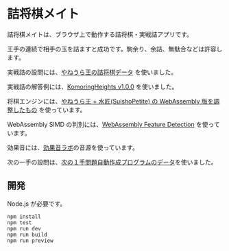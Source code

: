 # 詰将棋メイト

詰将棋メイトは、ブラウザ上で動作する詰将棋・実戦詰アプリです。

王手の連続で相手の玉を詰ますと成功です。駒余り、余詰、無駄合などは許容します。

実戦詰の設問には、[やねうら王の詰将棋データ](https://yaneuraou.yaneu.com/2020/12/25/christmas-present/) を使いました。

実戦詰の解答例には、[KomoringHeights v1.0.0](https://github.com/komori-n/KomoringHeights) を使いました。

将棋エンジンには、[やねうら王 + 水匠(SuishoPetite) の WebAssembly 版を調整したもの](https://github.com/usumerican/yaneuraou-suisho-petite) を使っています。

WebAssembly SIMD の判別には、[WebAssembly Feature Detection](https://github.com/GoogleChromeLabs/wasm-feature-detect) を使っています。

効果音には、[効果音ラボ](https://soundeffect-lab.info/)の音源を使っています。

次の一手の設問は、[次の１手問題自動作成プログラムのデータ](https://github.com/tayayan/cshogi_util)を使いました。

## 開発

Node.js が必要です。

```
npm install
npm test
npm run dev
npm run build
npm run preview
```
